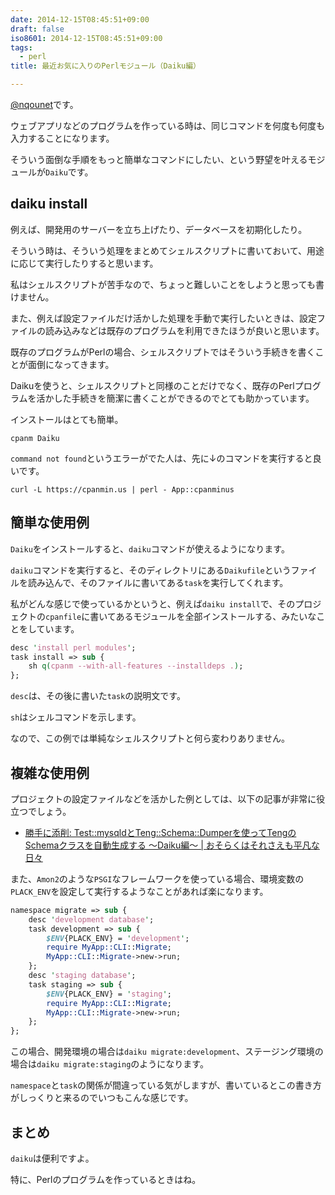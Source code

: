```yaml
---
date: 2014-12-15T08:45:51+09:00
draft: false
iso8601: 2014-12-15T08:45:51+09:00
tags:
  - perl
title: 最近お気に入りのPerlモジュール（Daiku編）

---
```


<p><a href="https://twitter.com/nqounet">@nqounet</a>です。</p>

<p>ウェブアプリなどのプログラムを作っている時は、同じコマンドを何度も何度も入力することになります。</p>

<p>そういう面倒な手順をもっと簡単なコマンドにしたい、という野望を叶えるモジュールが<code>Daiku</code>です。</p>



<h2>daiku install</h2>

<p>例えば、開発用のサーバーを立ち上げたり、データベースを初期化したり。</p>

<p>そういう時は、そういう処理をまとめてシェルスクリプトに書いておいて、用途に応じて実行したりすると思います。</p>

<p>私はシェルスクリプトが苦手なので、ちょっと難しいことをしようと思っても書けません。</p>

<p>また、例えば設定ファイルだけ活かした処理を手動で実行したいときは、設定ファイルの読み込みなどは既存のプログラムを利用できたほうが良いと思います。</p>

<p>既存のプログラムがPerlの場合、シェルスクリプトではそういう手続きを書くことが面倒になってきます。</p>

<p>Daikuを使うと、シェルスクリプトと同様のことだけでなく、既存のPerlプログラムを活かした手続きを簡潔に書くことができるのでとても助かっています。</p>

<p>インストールはとても簡単。</p>

```shell
cpanm Daiku
```

<p><code>command not found</code>というエラーがでた人は、先に↓のコマンドを実行すると良いです。</p>

```shell
curl -L https://cpanmin.us | perl - App::cpanminus
```

<h2>簡単な使用例</h2>

<p><code>Daiku</code>をインストールすると、<code>daiku</code>コマンドが使えるようになります。</p>

<p><code>daiku</code>コマンドを実行すると、そのディレクトリにある<code>Daikufile</code>というファイルを読み込んで、そのファイルに書いてある<code>task</code>を実行してくれます。</p>

<p>私がどんな感じで使っているかというと、例えば<code>daiku install</code>で、そのプロジェクトの<code>cpanfile</code>に書いてあるモジュールを全部インストールする、みたいなことをしています。</p>

```perl
desc 'install perl modules';
task install => sub {
    sh q(cpanm --with-all-features --installdeps .);
};
```

<p><code>desc</code>は、その後に書いた<code>task</code>の説明文です。</p>

<p><code>sh</code>はシェルコマンドを示します。</p>

<p>なので、この例では単純なシェルスクリプトと何ら変わりありません。</p>

<h2>複雑な使用例</h2>

<p>プロジェクトの設定ファイルなどを活かした例としては、以下の記事が非常に役立つでしょう。</p>

<ul>
<li><a href="http://www.songmu.jp/riji/entry/2014-05-24-touch-up-daikufile.html">勝手に添削: Test::mysqldとTeng::Schema::Dumperを使ってTengのSchemaクラスを自動生成する 〜Daiku編〜 | おそらくはそれさえも平凡な日々</a></li>
</ul>

<p>また、<code>Amon2</code>のような<code>PSGI</code>なフレームワークを使っている場合、環境変数の<code>PLACK_ENV</code>を設定して実行するようなことがあれば楽になります。</p>

```perl
namespace migrate => sub {
    desc 'development database';
    task development => sub {
        $ENV{PLACK_ENV} = 'development';
        require MyApp::CLI::Migrate;
        MyApp::CLI::Migrate->new->run;
    };
    desc 'staging database';
    task staging => sub {
        $ENV{PLACK_ENV} = 'staging';
        require MyApp::CLI::Migrate;
        MyApp::CLI::Migrate->new->run;
    };
};
```

<p>この場合、開発環境の場合は<code>daiku migrate:development</code>、ステージング環境の場合は<code>daiku migrate:staging</code>のようになります。</p>

<p><code>namespace</code>と<code>task</code>の関係が間違っている気がしますが、書いているとこの書き方がしっくりと来るのでいつもこんな感じです。</p>

<h2>まとめ</h2>

<p><code>daiku</code>は便利ですよ。</p>

<p>特に、Perlのプログラムを作っているときはね。</p>
    	